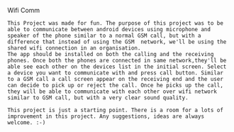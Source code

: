 Wifi Comm

	This Project was made for fun. The purpose of this project was to be able to communicate between android devices using microphone and speaker of the phone similar to a normal GSM call, but with a difference that instead of using the GSM  network, we'll be using the shared wifi connection in an organisation. 
	The app should be installed on both the calling and the receiving phones. Once both the phones are connected in same network,they'll be able see each other on the devices list in the initial screen. Select  a device you want to communicate with and press call button. Similar to a GSM call a call screen appear on the receiving end and the user can decide to pick up or reject the call. Once he picks up the call, they will be able to communicate with each other over wifi network similar to GSM call, but with a very clear sound quality.

	This project is just a starting point. There is a room for a lots of improvement in this project. Any suggestions, ideas are always welcome. :-)
